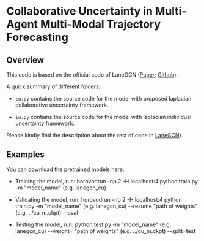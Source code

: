 # Collaborative Uncertainty in Multi-Agent Multi-Modal Trajectory Forecasting

## Overview

This code is based on the official code of LaneGCN ([Paper](https://arxiv.org/pdf/2007.13732.pdf); [Github](https://github.com/uber-research/LaneGCN)).

A quick summary of different folders:

- `cu.py` contains the source code for the model with proposed laplacian collaborative uncertainty framework.

- `iu.py` contains the source code for the model with laplacian individual uncertainty framework.

Please kindly find the description about the rest of code in [LaneGCN](https://github.com/uber-research/LaneGCN)).

## Examples

You can download the pretrained models [here](https://drive.google.com/file/d/1uU4JhoUl7FZvQwuvRIwQkykHMeRIpc1O/view?usp=sharing).

- Training the model, run: horovodrun -np 2 -H localhost:4 python train.py -m "model_name" (e.g. lanegcn_cu).

- Validating the model, run: horovodrun -np 2 -H localhost:4 python train.py -m "model_name" (e.g. lanegcn_cu) --resume "path of weights" (e.g. ../cu_m.ckpt) --eval

- Testing the model, run: python test.py -m "model_name" (e.g. lanegcn_cu) --weight= "path of weights" (e.g. ../cu_m.ckpt) --split=test
